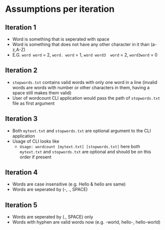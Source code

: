 # Assumptions per iteration

## Iteration 1
- Word is something that is seperated with space
- Word is something that does not have any other character in it than (a-z,A-Z)
- E.G. `word word` = 2, `word. word` = 1, `word word3  word` = 2, `word3word` = 0

## Iteration 2
- `stopwords.txt` contains valid words with only one word in a line (invalid words are words with number or other characters in them, having a space still makes them valid)
- User of wordcount CLI application would pass the path of `stopwords.txt` file as first argument


## Iteration 3
- Both `mytext.txt` and `stopwords.txt` are optional argument to the CLI application
- Usage of CLI looks like
  * `Usage: wordcount [mytext.txt] [stopwords.txt]` here both `mytext.txt` and `stopwords.txt` are optional and should be on this order if present


## Iteration 4
- Words are case insensitive (e.g. Hello & hello are same)
- Words are seperated by (-, ., SPACE)

## Iteration 5
- Words are seperated by (., SPACE) only
- Words with hyphen are valid words now (e.g. -world, hello-, hello-world)